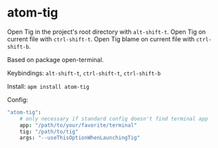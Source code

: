# atom-tig

Open Tig in the project's root directory with `alt-shift-t`.
Open Tig on current file with `ctrl-shift-t`.
Open Tig blame on current file with `ctrl-shift-b`.

Based on package open-terminal.

Keybindings: `alt-shift-t`, `ctrl-shift-t`, `ctrl-shift-b`

Install: `apm install atom-tig`

Config:
```coffeescript
"atom-tig":
    # only necessary if standard config doesn't find terminal app
    app: "/path/to/your/favorite/terminal"
    tig: "/path/to/tig"
    args: "--useThisOptionWhenLaunchingTig"
```
